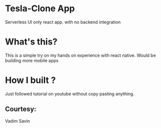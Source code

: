 # Tesla-Clone App
Serverless UI only react app. with no backend integration

# What's this?

 This is a simple try on my hands on experience with react native. Would be building more mobile apps 
 
 # How I built ?
 
Just followed tutorial on youtube without copy pasting anything.

## Courtesy: 
Vadim Savin
